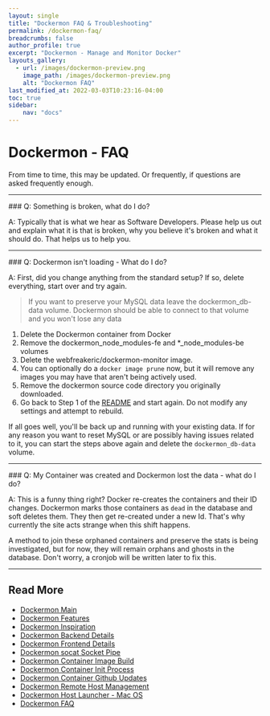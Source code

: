```yaml
---
layout: single
title: "Dockermon FAQ & Troubleshooting"
permalink: /dockermon-faq/
breadcrumbs: false
author_profile: true
excerpt: "Dockermon - Manage and Monitor Docker"
layouts_gallery:
  - url: /images/dockermon-preview.png
    image_path: /images/dockermon-preview.png
    alt: "Dockermon FAQ"
last_modified_at: 2022-03-03T10:23:16-04:00
toc: true
sidebar:
    nav: "docs"
---
```


# Dockermon - FAQ

From time to time, this may be updated. Or frequently, if questions are asked frequently enough.

<div class="content-spacer-sm"></div>
<hr />
### Q: Something is broken, what do I do?

A: Typically that is what we hear as Software Developers. Please help us out and explain what it is that is broken, why you believe it's broken and what it should do. That helps us to help you.

<div class="content-spacer-sm"></div>
<hr />
### Q: Dockermon isn't loading - What do I do? 

A: First, did you change anything from the standard setup? If so, delete everything, start over and try again. 

  > If you want to preserve your MySQL data leave the dockermon_db-data volume.  Dockermon should be able to connect to that volume and you won't lose any data

1. Delete the Dockermon container from Docker
2. Remove the dockermon_node_modules-fe and *_node_modules-be volumes
3. Delete the webfreakeric/dockermon-monitor image.
5. You can optionally do a `docker image prune` now, but it will remove any images you may have that aren't being actively used.
6. Remove the dockermon source code directory you originally downloaded.
7. Go back to Step 1 of the [README](http://drumfreak.github.io/dockermon) and start again. Do not modify any settings and attempt to rebuild. 
  
  If all goes well, you'll be back up and running with your existing data. If for any reason you want to reset MySQL or are possibly having issues related to it, you can start the steps above again and delete the `dockermon_db-data` volume. 


<div class="content-spacer-sm"></div>
<hr />
### Q: My Container was created and Dockermon lost the data - what do I do?

A: This is a funny thing right? Docker re-creates the containers and their ID changes. Dockermon marks those containers as `dead` in the database and soft deletes them. They then get re-created under a new Id.  That's why currently the site acts strange when this shift happens. 

A method to join these orphaned containers and preserve the stats is being investigated, but for now, they will remain orphans and ghosts in the database. Don't worry, a cronjob will be written later to fix this.


<div class="content-spacer-sm"></div>
<hr />

## Read More

- [Dockermon Main](/dockermon)
- [Dockermon Features](/dockermon/dockermon-features)
- [Dockermon Inspiration](/dockermon/dockermon-inspiration)
- [Dockermon Backend Details](/dockermon/dockermon-backend)
- [Dockermon Frontend Details](/dockermon/dockermon-frontend)
- [Dockermon socat Socket Pipe](/dockermon/dockermon-socat)
- [Dockermon Container Image Build](/dockermon/dockermon-container-build)
- [Dockermon Container Init Process](/dockermon/dockermon-init)
- [Dockermon Container Github Updates](/dockermon/dockermon-remote-updates)
- [Dockermon Remote Host Management](/dockermon/dockermon-remote-hosts)
- [Dockermon Host Launcher - Mac OS](/dockermon/dockermon-host-launcher)
- [Dockermon FAQ](/dockermon/dockermon-faq)
